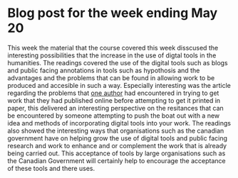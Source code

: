 # Blog post for the week ending May 20

This week the material that the course covered this week disscused the interesting possibilities that the increase in the use of digtal tools in the humanities. The readings covered the use of the digital tools such as blogs and public facing annotations in tools such as hypothosis and the advantages and the problems that can be found in allowing work to be produced and accesible in such a way. Especially interesting was the article regarding the problems that [one author](http://www.lotfortynine.org/2017/06/my-digital-publishing-update-nothing/) had encountered in trying to get work that they had published online before attempting to get it printed in paper, this delivered an interesting perspective on the resitances that can be encountered by someone attempting to push the boat out with a new idea and methods of incorporating digital tools into your work. The readings also showed the interesting ways that organisations such as the canadian government have on helping grow the use of digital tools and public facing research and work to enhance and or complement the work that is already being carried out. This acceptance of tools by large organisations such as the Canadian Government will certainly help to encourage the acceptance of these tools and there uses.  
